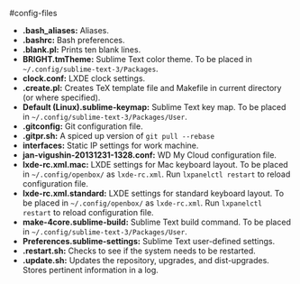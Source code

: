 #config-files

- **.bash_aliases:** Aliases.
- **.bashrc:** Bash preferences.
- **.blank.pl:** Prints ten blank lines.
- **BRIGHT.tmTheme:** Sublime Text color theme. To be placed in `~/.config/sublime-text-3/Packages`.
- **clock.conf:** LXDE clock settings.
- **.create.pl:** Creates TeX template file and Makefile in current directory (or where specified).
- **Default (Linux).sublime-keymap:** Sublime Text key map. To be placed in `~/.config/sublime-text-3/Packages/User`.
- **.gitconfig:** Git configuration file.
- **.gitpr.sh:** A spiced up version of `git pull --rebase`
- **interfaces:** Static IP settings for work machine.
- **jan-vigushin-20131231-1328.conf:** WD My Cloud configuration file.
- **lxde-rc.xml.mac:** LXDE settings for Mac keyboard layout. To be placed in `~/.config/openbox/` as `lxde-rc.xml`. Run `lxpanelctl restart` to reload configuration file.
- **lxde-rc.xml.standard:** LXDE settings for standard keyboard layout. To be placed in `~/.config/openbox/` as `lxde-rc.xml`. Run `lxpanelctl restart` to reload configuration file.
- **make-4core.sublime-build:** Sublime Text build command. To be placed in `~/.config/sublime-text-3/Packages/User`.
- **Preferences.sublime-settings:** Sublime Text user-defined settings.
- **.restart.sh:** Checks to see if the system needs to be restarted.
- **.update.sh:** Updates the repository, upgrades, and dist-upgrades. Stores pertinent information in a log.
